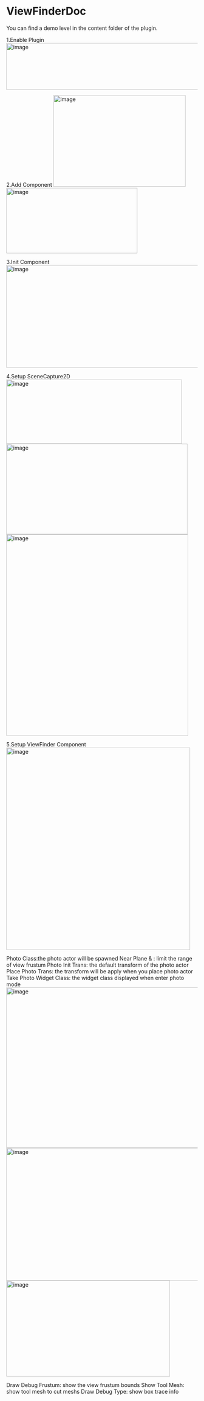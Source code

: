# ViewFinderDoc

You can find a demo level in the content folder of the plugin.

1.Enable Plugin
<img width="639" height="123" alt="image" src="https://github.com/user-attachments/assets/c2813909-ca56-43c7-bd22-c0e7c1621732" />

2.Add Component
<img width="348" height="241" alt="image" src="https://github.com/user-attachments/assets/911166d8-8fcb-4334-8525-cd0198b8f559" />
<img width="345" height="172" alt="image" src="https://github.com/user-attachments/assets/64fa9054-9fb8-4f2e-8b1e-1ca2a91e35b8" />

3.Init Component
<img width="619" height="270" alt="image" src="https://github.com/user-attachments/assets/2bf810a0-1c67-4047-9920-12be52249dd4" />

4.Setup SceneCapture2D
<img width="462" height="169" alt="image" src="https://github.com/user-attachments/assets/d232d2a9-1307-430b-b2ec-bdbfb9210b13" />
<img width="477" height="238" alt="image" src="https://github.com/user-attachments/assets/636cf765-3fcc-4b05-9f9c-42559d25824a" />
<img width="479" height="530" alt="image" src="https://github.com/user-attachments/assets/d23d69a7-ddd3-43dd-84e9-c93b2fd93cea" />

5.Setup ViewFinder Component
<img width="484" height="532" alt="image" src="https://github.com/user-attachments/assets/dc21ca5d-c213-4fb3-893c-3f1adc2f1935" />

Photo Class:the photo actor will be spawned
Near Plane & : limit the range of view frustum
Photo Init Trans: the default transform of the photo actor
Place Photo Trans: the transform will be apply when you place photo actor
Take Photo Widget Class: the widget class displayed when enter photo mode
<img width="1004" height="422" alt="image" src="https://github.com/user-attachments/assets/43145401-1e4e-4910-a8c1-ca65e165d6ab" />
<img width="771" height="349" alt="image" src="https://github.com/user-attachments/assets/313032b3-539c-4012-a9ef-3cd504b81009" />
<img width="431" height="252" alt="image" src="https://github.com/user-attachments/assets/e71e5202-a131-4f24-b9d8-98fb24a38b45" />

Draw Debug Frustum: show the view frustum bounds
Show Tool Mesh: show tool mesh to cut meshs
Draw Debug Type: show box trace info
